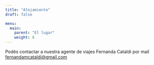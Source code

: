 ```yaml
---
title: "Alojamiento"
draft: false

menu:
  main:
    parent: "El lugar"
    weight: 6
---
```


Podés contactar a nuestra agente de viajes Fernanda Cataldi por mail fernandamcataldi@gmail.com


